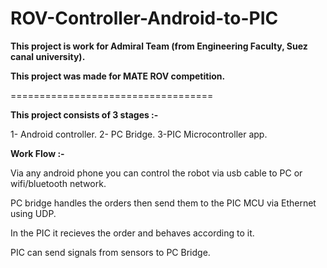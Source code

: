 # ROV-Controller-Android-to-PIC


**This project is work for Admiral Team (from Engineering Faculty, Suez canal university).**

**This project was made for MATE ROV competition.**

===================================

**This project consists of 3 stages :-**

1- Android controller.
   2- PC Bridge.
   3-PIC Microcontroller app.

**Work Flow :-**

Via any android phone you can control the robot via usb cable to PC or wifi/bluetooth network.

PC bridge handles the orders then send them to the PIC MCU via Ethernet using UDP.

In the PIC it recieves the order and behaves according to it.

PIC can send signals from sensors to PC Bridge.






